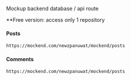 
Mockup backend database / api route

**Free version: access only 1 repository

#### Posts
```sh
https://mockend.com/newzpanuwat/mockend/posts
```

#### Comments

```sh
https://mockend.com/newzpanuwat/mockend/posts
```
